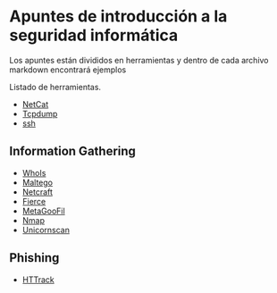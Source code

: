 # Apuntes de introducción a la seguridad informática

Los apuntes están divididos en herramientas  y dentro de cada archivo markdown encontrará ejemplos


Listado de herramientas.

- [NetCat](./netcat.md)
- [Tcpdump](./tcpdump.md)
- [ssh](./sshTunel.md)

Information Gathering
---
- [WhoIs](./whois.md)
- [Maltego](./maltego.md)
- [Netcraft](./netcraft.md)  
- [Fierce](./fierce.md)
- [MetaGooFil](./metagoolfil.md)
- [Nmap](./nmap.md)
- [Unicornscan](./unicornscan.md)

Phishing
---
- [HTTrack](./htTrack.md)
